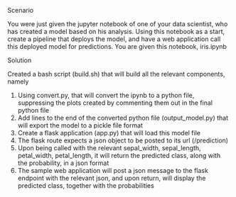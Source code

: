 Scenario

You were just given the jupyter notebook of one of your data scientist, who has created a model based on his analysis. Using this notebook as a start, create a pipeline that deploys the model, and have a web application call this deployed model for predictions. You are given this notebook, iris.ipynb

Solution

Created a bash script (build.sh) that will build all the relevant components, namely
1. Using convert.py, that will convert the ipynb to a python file, suppressing the plots created by commenting them out in the final python file
2. Add lines to the end of the converted python file (output_model.py) that will export the model to a pickle file format
3. Create a flask application (app.py) that will load this model file
4. The flask route expects a json object to be posted to its url (/prediction)
5. Upon being called with the relevant sepal_width, sepal_length, petal_width, petal_length, it will return the predicted class, along with the probability, in a json format
6. The sample web application will post a json message to the flask endpoint with the relevant json, and upon return, will display the predicted class, together with the probabilities